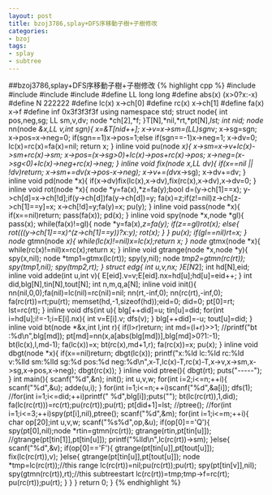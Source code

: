 ```yaml
---
layout: post
title: bzoj3786,splay+DFS序移動子樹+子樹修改
categories:
- bzoj
tags:
- splay
- subtree
---
```


##bzoj3786,splay+DFS序移動子樹+子樹修改
{% highlight cpp %} 
#include<cstdio>
#include<cstring>
#include<cmath>
#include<algorithm>
#define LL long long
#define abs(x) (x>0?x:-x)
#define N 222222
#define lc(x) x->ch[0]
#define rc(x) x->ch[1]
#define fa(x) x->f
#define inf 0x3f3f3f3f
using namespace std;
struct node{
	int pos,neg,sg;
	LL sm,v,dv;
	node *ch[2],*f;
}T[N],*nil,*rt,*pt[N],*lst;
int nid;
node* nn(node *&x,LL v,int sgn){
	x=&T[nid++];
	x->v=x->sm=(LL)sgn*v;
	x->sg=sgn;
	x->pos=x->neg=0;
	if(sgn==1)x->pos=1;else if(sgn==-1)x->neg=1;
	x->dv=0;
	lc(x)=rc(x)=fa(x)=nil;
	return x;
}
inline void pu(node *x){
	x->sm=x->v+lc(x)->sm+rc(x)->sm;
	x->pos=(x->sg>0)+lc(x)->pos+rc(x)->pos;
	x->neg=(x->sg<0)+lc(x)->neg+rc(x)->neg;
}
inline void fix(node *x,LL dv){
	if(x==nil || !dv)return;
	x->sm+=dv*(x->pos-x->neg);
	x->v+=(dv*x->sg);
	x->dv+=dv;
}
inline void pd(node *x){
	if(x->dv)fix(lc(x),x->dv),fix(rc(x),x->dv),x->dv=0;
}
inline void rot(node *x){
	node *y=fa(x),*z=fa(y);bool d=(y->ch[1]==x);
	y->ch[d]=x->ch[!d];if(y->ch[d])fa(y->ch[d])=y;
	fa(x)=z;if(z!=nil)z->ch[z->ch[1]==y]=x;
	x->ch[!d]=y;fa(y)=x;
	pu(y);
}
inline void pass(node *x){
	if(x==nil)return;
	pass(fa(x));
	pd(x);
}
inline void spy(node *x,node *gl){
	pass(x);
	while(fa(x)!=gl){
		node *y=fa(x),*z=fa(y);
		if(z==gl)rot(x);
		else{
			rot(((y->ch[1]==x)^(z->ch[1]==y))?x:y);
			rot(x);
		}
	}
	pu(x);
	if(gl==nil)rt=x;
}
node* gtmn(node *x){
	while(lc(x)!=nil)x=lc(x);return x;
}
node* gtmx(node *x){
	while(rc(x)!=nil)x=rc(x);return x;
}
inline void gtrange(node *x,node *y){
	spy(x,nil);
	node *tmp1=gtmx(lc(rt));
	spy(y,nil);
	node *tmp2=gtmn(rc(rt));
	spy(tmp1,nil);
	spy(tmp2,rt);
}
struct edg{
	int u,v,nx;
}E[N*2];
int hd[N],eid;
inline void adde(int u,int v){
	E[eid].v=v;E[eid].nx=hd[u];hd[u]=eid++;
}
int did,blg[N],tin[N],tout[N];
int n,m,q,a[N];
inline void init(){
	nn(nil,0,0);fa(nil)=lc(nil)=rc(nil)=nil;
	nn(rt,-inf,0);
	nn(rc(rt),-inf,0);
	fa(rc(rt))=rt;pu(rt);
	memset(hd,-1,sizeof(hd));eid=0;
	did=0;
	pt[0]=rt;
	lst=rc(rt);
}
inline void dfs(int u){
	blg[++did]=u;
	tin[u]=did;
	for(int i=hd[u];i!=-1;i=E[i].nx){
		int v=E[i].v;
		dfs(v);
	}
	blg[++did]=-u;
	tout[u]=did;
}
inline void bt(node *&x,int l,int r){
	if(l>r)return;
	int md=(l+r)>>1;
	//printf("bt :%d\n",blg[md]);
	pt[md]=nn(x,a[abs(blg[md])],blg[md]>0?1:-1);
	bt(lc(x),l,md-1);
	fa(lc(x))=x;
	bt(rc(x),md+1,r);
	fa(rc(x))=x;
	pu(x);
}
inline void dbgt(node *x){
	if(x==nil)return;
	dbgt(lc(x));
	printf("x:%ld lc:%ld rc:%ld v:%lld sm:%lld sg:%d pos:%d neg:%d\n",x-T,lc(x)-T,rc(x)-T,x->v,x->sm,x->sg,x->pos,x->neg);
	dbgt(rc(x));
}
inline void ptree(){
	dbgt(rt);
	puts("-----");
}
int main(){
	scanf("%d",&n);
	init();
	int u,v,w;
	for(int i=2;i<=n;++i){
		scanf("%d",&u);
		adde(u,i);
	}
	for(int i=1;i<=n;++i)scanf("%d",&a[i]);
	dfs(1);
	//for(int i=1;i<=did;++i)printf(" %d",blg[i]);puts("");
	bt(lc(rc(rt)),1,did);
	fa(lc(rc(rt)))=rc(rt);pu(rc(rt));pu(rt);
	pt[did+1]=lst;
	//ptree();
	//for(int i=1;i<=3;++i)spy(pt[i],nil),ptree();
	scanf("%d",&m);
	for(int i=1;i<=m;++i){
		char op[20];int u,v,w;
		scanf("%s%d",op,&u);
		if(op[0]=='Q'){
			spy(pt[0],nil);node *rtin=gtmn(rc(rt));
			gtrange(rtin,pt[tin[u]]);
			//gtrange(pt[tin[1]],pt[tin[u]]);
			printf("%lld\n",lc(rc(rt))->sm);
		}else{
			scanf("%d",&v);
			if(op[0]=='F'){
				gtrange(pt[tin[u]],pt[tout[u]]);
				fix(lc(rc(rt)),v);
			}else{
				gtrange(pt[tin[u]],pt[tout[u]]);
				node *tmp=lc(rc(rt));//this range
				lc(rc(rt))=nil;pu(rc(rt));pu(rt);
				spy(pt[tin[v]],nil);
				spy(gtmn(rc(rt)),rt);//this subtreestart
				lc(rc(rt))=tmp;tmp->f=rc(rt);
				pu(rc(rt));pu(rt);
			}
		}
	}
	return 0;
}
{% endhighlight %}

